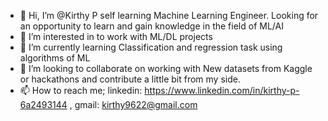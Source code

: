 - 👋 Hi, I’m @Kirthy P self learning Machine Learning Engineer. Looking for an opportunity to learn and gain knowledge in the field of ML/AI
- 👀 I’m interested in to work with ML/DL projects
- 🌱 I’m currently learning Classification and regression task using algorithms of ML
- 💞️ I’m looking to collaborate on working with New datasets from Kaggle or hackathons and contribute a little bit from my side.
- 📫 How to reach me; linkedin: https://www.linkedin.com/in/kirthy-p-6a2493144 , gmail: kirthy9622@gmail.com

<!---
Kirthykeeru/Kirthykeeru is a ✨ special ✨ repository because its `README.md` (this file) appears on your GitHub profile.
You can click the Preview link to take a look at your changes.
--->
